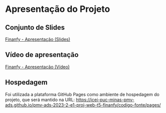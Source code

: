# Apresentação do Projeto

## Conjunto de Slides

[Finanfy - Apresentação (Slides)](https://github.com/ICEI-PUC-Minas-PMV-ADS/pmv-ads-2023-2-e1-proj-web-t5-finanfy/files/13625195/Finanfy.-.Apresentacao.pdf)

## Vídeo de apresentação

[Finanfy - Apresentação (Vídeo)](https://youtu.be/pbNBisjWMaU)

## Hospedagem

Foi utilizada a plataforma GitHub Pages como ambiente de hospedagem do projeto, que será mantido na URL: https://icei-puc-minas-pmv-ads.github.io/pmv-ads-2023-2-e1-proj-web-t5-finanfy/codigo-fonte/pages/
